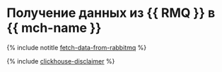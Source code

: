 # Получение данных из {{ RMQ }} в {{ mch-name }}

{% include notitle [fetch-data-from-rabbitmq](../../_tutorials/dataplatform/fetch-data-from-rabbitmq.md) %}

{% include [clickhouse-disclaimer](../../_includes/clickhouse-disclaimer.md) %}
